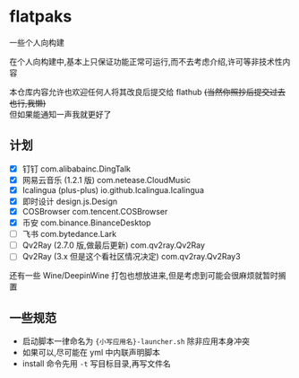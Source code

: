 # flatpaks

一些个人向构建

在个人向构建中,基本上只保证功能正常可运行,而不去考虑介绍,许可等非技术性内容

本仓库内容允许也欢迎任何人将其改良后提交给 flathub ~~(当然你照抄后提交过去也行,我懒)~~  
但如果能通知一声我就更好了

## 计划

- [x] 钉钉 com.alibabainc.DingTalk
- [x] 网易云音乐 (1.2.1 版) com.netease.CloudMusic
- [x] Icalingua (plus-plus) io.github.Icalingua.Icalingua
- [x] 即时设计 design.js.Design
- [x] COSBrowser com.tencent.COSBrowser
- [x] 币安 com.binance.BinanceDesktop
- [ ] 飞书 com.bytedance.Lark
- [ ] Qv2Ray (2.7.0 版,做最后更新) com.qv2ray.Qv2Ray
- [ ] Qv2Ray (3.x 但是这个看社区情况决定) com.qv2ray.Qv2Ray3

还有一些 Wine/DeepinWine 打包也想放进来,但是考虑到可能会很麻烦就暂时搁置

## 一些规范

- 启动脚本一律命名为 `{小写应用名}-launcher.sh` 除非应用本身冲突
- 如果可以,尽可能在 yml 中内联声明脚本
- install 命令先用 `-t` 写目标目录,再写文件名
